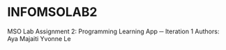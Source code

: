 # INFOMSOLAB2
MSO Lab Assignment 2: Programming Learning App ─ Iteration 1
Authors: 
Aya Majaiti 
Yvonne Le